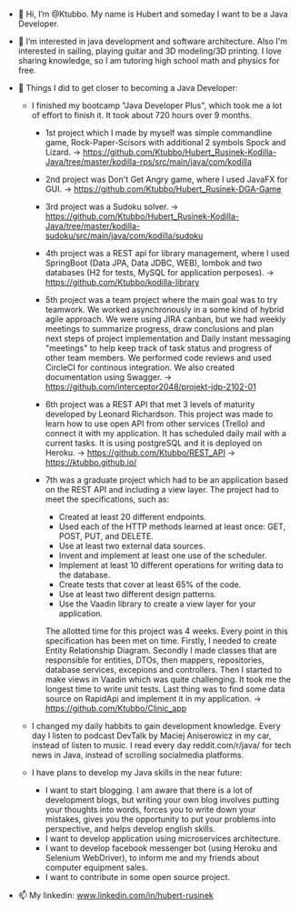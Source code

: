 - 👋 Hi, I’m @Ktubbo. My name is Hubert and someday I want to be a Java Developer.
- 👀 I’m interested in java development and software architecture. Also I'm interested in sailing, playing guitar and 3D modeling/3D printing. I love sharing knowledge, 
so I am tutoring high school math and physics for free.
- 🌱 Things I did to get closer to becoming a Java Developer:
    - I finished my bootcamp "Java Developer Plus", which took me a lot of effort to finish it. It took about 720 hours over 9 months.
      - 1st project which I made by myself was simple commandline game, Rock-Paper-Scisors with additional 2 symbols Spock and Lizard.
        -> https://github.com/Ktubbo/Hubert_Rusinek-Kodilla-Java/tree/master/kodilla-rps/src/main/java/com/kodilla
      - 2nd project was Don't Get Angry game, where I used JavaFX for GUI. 
        -> https://github.com/Ktubbo/Hubert_Rusinek-DGA-Game
      - 3rd project was a Sudoku solver.
        -> https://github.com/Ktubbo/Hubert_Rusinek-Kodilla-Java/tree/master/kodilla-sudoku/src/main/java/com/kodilla/sudoku
      - 4th project was a REST api for library management, where I used SpringBoot (Data JPA, Data JDBC, WEB), lombok and two databases (H2 for tests, MySQL 
      for application perposes).
        -> https://github.com/Ktubbo/kodilla-library
      - 5th project was a team project where the main goal was to try teamwork. We worked asynchronously in a some kind of hybrid agile approach. We were using JIRA 
      canban, but we had weekly meetings to summarize progress, draw conclusions and plan next steps of project implementation and Daily instant messaging 
      "meetings" to help keep track of task status and progress of other team members. We performed code reviews and used CircleCI for continous integration.
      We also created documentation using Swagger.
        -> https://github.com/interceptor2048/projekt-jdp-2102-01
      - 6th project was a REST API that met 3 levels of maturity developed by Leonard Richardson. This project was made to learn how to use open API from other services
      (Trello) and connect it with my application. It has scheduled daily mail with a current tasks. It is using postgreSQL and it is deployed on Heroku.
        -> https://github.com/Ktubbo/REST_API
        -> https://ktubbo.github.io/
      - 7th was a graduate project which had to be an application based on the REST API and including a view layer. The project had to meet the specifications, such as: 
        - Created at least 20 different endpoints.
        - Used each of the HTTP methods learned at least once: GET, POST, PUT, and DELETE.
        - Use at least two external data sources.
        - Invent and implement at least one use of the scheduler.
        - Implement at least 10 different operations for writing data to the database.
        - Create tests that cover at least 65% of the code.
        - Use at least two different design patterns.
        - Use the Vaadin library to create a view layer for your application.
        
        The allotted time for this project was 4 weeks. Every point in this specification has been met on time. Firstly, I needed to create Entity Relationship Diagram.
        Secondly I made classes that are responsible for entities, DTOs, then mappers, repositories, database services, excepions and controllers. Then I started to make
        views in Vaadin which was quite challenging. It took me the longest time to write unit tests. Last thing was to find some data source on RapidApi and implement
        it in my application.
        -> https://github.com/Ktubbo/Clinic_app
  - I changed my daily habbits to gain development knowledge. Every day I listen to podcast DevTalk by Maciej Aniserowicz in my car, instead of listen to music. I read
  every day reddit.com/r/java/ for tech news in Java, instead of scrolling socialmedia platforms.
  
  - I have plans to develop my Java skills in the near future:
    - I want to start blogging. I am aware that there is a lot of development blogs, but writing your own blog involves putting your thoughts into words, forces you to 
    write down your mistakes, gives you the opportunity to put your problems into perspective, and helps develop english skills.
    - I want to develop application using microservices architecture.
    - I want to develop facebook messenger bot (using Heroku and Selenium WebDriver), to inform me and my friends about computer equipment sales.
    - I want to contribute in some open source project.
    
- 📫 My linkedin: www.linkedin.com/in/hubert-rusinek

